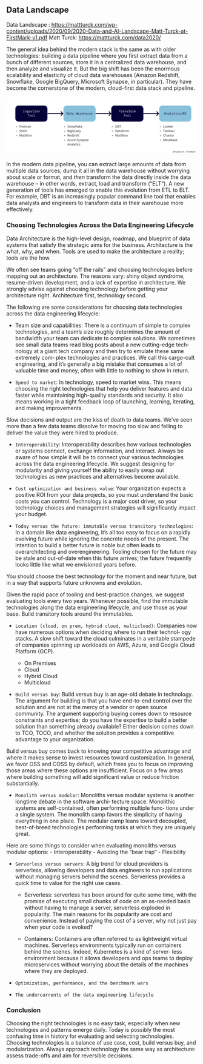 ## Data Landscape

Data Landscape : https://mattturck.com/wp-content/uploads/2020/09/2020-Data-and-AI-Landscape-Matt-Turck-at-FirstMark-v1.pdf
Matt Turck: https://mattturck.com/data2020/

The general idea behind the modern stack is the same as with older technologies:  building a data pipeline where you first extract data from a bunch of different sources, store it in a centralized data warehouse, and then analyze and visualize it. But the big shift has been the enormous scalability and elasticity of cloud data warehouses (Amazon Redshift, Snowflake, Google BigQuery, Microsoft Synapse, in particular).  They have become the cornerstone of the modern, cloud-first data stack and pipeline.

![Modern Data Stack](/chap4/modern-data-stack-2048x624.webp)

In the modern data pipeline, you can extract large amounts of data from multiple data sources, dump it all in the data warehouse without worrying about scale or format, and *then* transform the data directly inside the data warehouse – in other words, extract, load and transform (“ELT”). A new generation of tools has emerged to enable this evolution from ETL to ELT.  For example, DBT is an increasingly popular command line tool that enables data analysts and engineers to transform data in their warehouse more effectively.



### Choosing Technologies Across the Data Engineering Lifecycle

Data Architecture is the high-level design, roadmap, and blueprint of data systems that satisfy the strategic aims for the business. Architecture is the what, why, and when. Tools are used to make the architecture a reality; tools are the how.

We often see teams going “off the rails” and choosing technologies before mapping out an architecture. The reasons vary: shiny object syndrome, resume-driven development, and a lack of expertise in architecture. We strongly advise against choosing technology before getting your architecture right. Architecture first, technology second.


The following are some considerations for choosing data technologies across the data engineering lifecycle:

- Team size and capabilities: There is a continuum of simple to complex technologies, and a team’s size roughly determines the amount of bandwidth your team can dedicate to complex solutions. We sometimes see small data teams read blog posts about a new cutting-edge tech‐ nology at a giant tech company and then try to emulate these same extremely com‐ plex technologies and practices. We call this cargo-cult engineering, and it’s generally a big mistake that consumes a lot of valuable time and money, often with little to nothing to show in return. 


- `Speed to market`: In technology, speed to market wins. This means choosing the right technologies that help you deliver features and data faster while maintaining high-quality standards and security. It also means working in a tight feedback loop of launching, learning, iterating, and making improvements.

Slow decisions and output are the kiss of death to data teams. We’ve seen more than a few data teams dissolve for moving too slow and failing to deliver the value they were hired to produce.


- `Interoperability`: Interoperability describes how various technologies or systems connect, exchange information, and interact. Always be aware of how simple it will be to connect your various technologies across the data engineering lifecycle. We suggest designing for modularity and giving yourself the ability to easily swap out technologies as new practices and alternatives become available.


- `Cost optimization and business value`: Your organization expects a positive ROI from your data projects, so you must understand the basic costs you can control. Technology is a major cost driver, so your technology choices and management strategies will significantly impact your budget.


- `Today versus the future: immutable versus transitory technologies`: In a domain like data engineering, it’s all too easy to focus on a rapidly evolving future while ignoring the concrete needs of the present. The intention to build a better future is noble but often leads to overarchitecting and overengineering. Tooling chosen for the future may be stale and out-of-date when this future arrives; the future frequently looks little like what we envisioned years before.

You should choose the best technology for the moment and near future, but in a way that supports future unknowns and evolution. 

Given the rapid pace of tooling and best-practice changes, we suggest evaluating tools every two years. Whenever possible, find the immutable technologies along the data engineering lifecycle, and use those as your base. Build transitory tools around the immutables.


- `Location (cloud, on prem, hybrid cloud, multicloud)`: Companies now have numerous options when deciding where to run their technol‐ ogy stacks. A slow shift toward the cloud culminates in a veritable stampede of companies spinning up workloads on AWS, Azure, and Google Cloud Platform (GCP). 

    - On Premises
    - Cloud
    - Hybrid Cloud
    - Multicloud


- `Build versus buy`: Build versus buy is an age-old debate in technology. The argument for building is that you have end-to-end control over the solution and are not at the mercy of a vendor or open source community. The argument supporting buying comes down to resource constraints and expertise; do you have the expertise to build a better solution than something already available? Either decision comes down to TCO, TOCO, and whether the solution provides a competitive advantage to your organization.

Build versus buy comes back to knowing your competitive advantage and where it makes sense to invest resources toward customization. In general, we favor OSS and COSS by default, which frees you to focus on improving those areas where these options are insufficient. Focus on a few areas where building something will add significant value or reduce friction substantially.


- `Monolith versus modular`: Monoliths versus modular systems is another longtime debate in the software archi‐ tecture space. Monolithic systems are self-contained, often performing multiple func‐ tions under a single system. The monolith camp favors the simplicity of having everything in one place. The modular camp leans toward decoupled, best-of-breed technologies performing tasks at which they are uniquely great. 

Here are some things to consider when evaluating monoliths versus modular options:
    - Interoperability
    - Avoiding the “bear trap”
    - Flexibility


- `Serverless versus servers`: A big trend for cloud providers is serverless, allowing developers and data engineers to run applications without managing servers behind the scenes. Serverless provides a quick time to value for the right use cases. 

    - Serverless: serverless has been around for quite some time, with the promise of executing small chunks of code on an as-needed basis without having to manage a server, serverless exploded in popularity. The main reasons for its popularity are cost and convenience. Instead of paying the cost of a server, why not just pay when your code is evoked?

    - Containers: Containers are often referred to as lightweight virtual machines. Serverless environments typically run on containers behind the scenes. Indeed, Kubernetes is a kind of server‐ less environment because it allows developers and ops teams to deploy microservices without worrying about the details of the machines where they are deployed.


- `Optimization, performance, and the benchmark wars`

- `The undercurrents of the data engineering lifecycle`


### Conclusion

Choosing the right technologies is no easy task, especially when new technologies and patterns emerge daily. Today is possibly the most confusing time in history for evaluating and selecting technologies. Choosing technologies is a balance of use case, cost, build versus buy, and modularization. Always approach technology the same way as architecture: assess trade-offs and aim for reversible decisions.